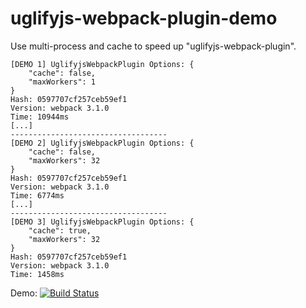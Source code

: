 # uglifyjs-webpack-plugin-demo

Use multi-process and cache to speed up "uglifyjs-webpack-plugin".

```
[DEMO 1] UglifyjsWebpackPlugin Options: {
    "cache": false,
    "maxWorkers": 1
}
Hash: 0597707cf257ceb59ef1
Version: webpack 3.1.0
Time: 10944ms
[...]
-----------------------------------
[DEMO 2] UglifyjsWebpackPlugin Options: {
    "cache": false,
    "maxWorkers": 32
}
Hash: 0597707cf257ceb59ef1
Version: webpack 3.1.0
Time: 6774ms
[...]
-----------------------------------
[DEMO 3] UglifyjsWebpackPlugin Options: {
    "cache": true,
    "maxWorkers": 32
}
Hash: 0597707cf257ceb59ef1
Version: webpack 3.1.0
Time: 1458ms
```

Demo: [![Build Status](https://travis-ci.org/aui/uglifyjs-webpack-plugin-demo.svg?branch=master)](https://travis-ci.org/aui/uglifyjs-webpack-plugin-demo)